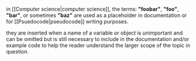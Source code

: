 in [[Computer science|computer science]], the terms: **"foobar"**, **"foo"**, **"bar"**, or sometimes **"baz"** are used as a placeholder in documentation or for [[Psuedocode|pseudocode]] writing purposes. 

they are inserted when a name of a variable or object is unimportant and can be omitted but is still necessary to include in the documentation and/or example code to help the reader understand the larger scope of the topic in question.